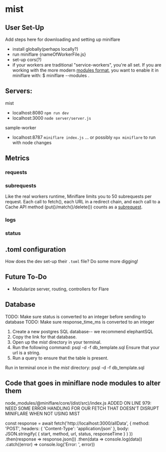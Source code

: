 # mist

<!--
NOTE: Do some more research into this function
ROLE: This function works so and so
TEST: -> WORKS
-->

## User Set-Up

Add steps here for downloading and setting up miniflare

- install globally(perhaps locally?)
- run miniflare {nameOfWorkerFile.js}
- set-up cors(?)
- if your workers are traditional "service-workers", you're all set. If you are working with the more modern [modules format](https://miniflare.dev/core/modules), you want to enable it in miniflare with: $ miniflare --modules
  .

## Servers:

mist

- localhost:8080 `npm run dev`
- localhost:3000 `node server/server.js`

sample-worker

- localhost:8787 `miniflare index.js`
  ... or possibly `npx miniflare` to run with node changes

## Metrics

### requests

### subrequests

Like the real workers runtime, Miniflare limits you to 50 subrequests per request. Each call to fetch(), each URL in a redirect chain, and each call to a Cache API method (put()/match()/delete()) counts as a [subrequest](https://miniflare.dev/core/standards).

### logs

### status

## .toml configuration

How does the dev set-up their `.toml` file? Do some more digging!

## Future To-Do

- Modularize server, routing, controllers for Flare

## Database

TODO: Make sure status is converted to an integer before sending to database
TODO: Make sure response_time_ms is converted to an integer

1. Create a new postgres SQL database-- we recommend elephantSQL
2. Copy the link for that database.
3. Open up the _mist_ directory in your terminal.
4. Run the following command: psql -d <url from elephantSQL> -f db_template.sql
   Ensure that your url is a string.
5. Run a query to ensure that the table is present.

Run in terminal once in the _mist_ directory:
psql -d <url from elephantSQL> -f db_template.sql

## Code that goes in miniflare node modules to alter them

node_modules/@miniflare/core/(dist/src)/index.js
ADDED ON LINE 979:
NEED SOME ERROR HANDLING FOR OUR FETCH THAT DOESN'T DISRUPT MINIFLARE WHEN NOT USING MIST

const response = await fetch('http://localhost:3000/allData', {
method: 'POST',
headers: {
'Content-Type': 'application/json'
},
body: JSON.stringify(
{
start,
method,
url,
status,
responseTime
}
)
})
.then(response => response.json())
.then(data => console.log(data))
.catch((error) => console.log('Error: ', error))

